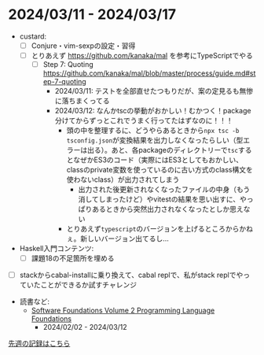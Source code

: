 # 2024/03/11 - 2024/03/17

- custard:
    - [ ] Conjure・vim-sexpの設定・習得
    - [ ] とりあえず <https://github.com/kanaka/mal> を参考にTypeScriptでやる
        - [ ] Step 7: Quoting <https://github.com/kanaka/mal/blob/master/process/guide.md#step-7-quoting>
            - 2024/03/11: テストを全部直せたつもりだが、案の定見るも無惨に落ちまくってる
            - 2024/03/12: なんかtscの挙動がおかしい！むかつく！package分けてからずっとこれでうまく行ってたはずなのに！！！
                - 頭の中を整理するに、どうやらあるときから`npx tsc -b tsconfig.json`が変換結果を出力しなくなったらしい（型エラーは出る）。あと、各packageのディレクトリーで`tsc`するとなぜかES3のコード（実際にはES3としてもおかしい、classのprivate変数を使っているのに古い方式のclass構文を使わないclass）が出力されてしまう
                    - 出力された後更新されなくなったファイルの中身（もう消してしまったけど）やvitestの結果を思い出すに、やっぱりあるときから突然出力されなくなったとしか思えない
                - とりあえず`typescript`のバージョンを上げるところからかねぇ。新しいバージョン出てるし...
- Haskell入門コンテンツ:
    - [ ] 課題18の不足箇所を埋める
- [ ] stackからcabal-installに乗り換えて、cabal replで、私がstack replでやっていたことができるか試すチャレンジ
- 読書など:
    - [Software Foundations Volume 2 Programming Language Foundations](https://softwarefoundations.cis.upenn.edu/plf-current/index.html)
        - 2024/02/02 - 2024/03/12

[先週の記録はこちら](https://github.com/igrep/daily-commits/blob/fdd24e4811df5d00f14211354154fe1f418fabb5/yesterday.md)
